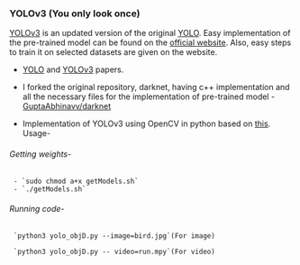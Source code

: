 ### YOLOv3 (You only look once)

[YOLOv3](YOLOv3.pdf) is an updated version of the original [YOLO](YOLO.pdf).
Easy implementation of the pre-trained model can be  found on the [official website](https://pjreddie.com/darknet/yolo/). Also, easy steps to train it on selected datasets are given on the website. 

- [YOLO](YOLO.pdf) and [YOLOv3](YOLOv3.pdf) papers.

- I forked the original repository, darknet, having c++ implementation and all the necessary files for the implementation of pre-trained model - [GuptaAbhinavv/darknet](https://github.com/GuptaAbhinavv/darknet)

- Implementation of YOLOv3 using OpenCV in python based on [this](https://www.learnopencv.com/deep-learning-based-object-detection-using-yolov3-with-opencv-python-c/).
Usage-
###### Getting weights-
     - `sudo chmod a+x getModels.sh`
     - `./getModels.sh`
###### Running code- 
     `python3 yolo_objD.py --image=bird.jpg`(For image)
     
     `python3 yolo_objD.py -- video=run.mpy`(For video)
